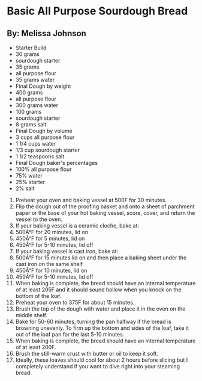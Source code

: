 # Basic All Purpose Sourdough Bread
## By: Melissa Johnson

* Starter Build
* 30 grams
* sourdough starter
* 35 grams
* all purpose flour
* 35 grams water
* Final Dough by weight
* 400 grams
* all purpose flour
* 300 grams water
* 100 grams
* sourdough starter
* 8 grams salt
* Final Dough by volume
* 3 cups all purpose flour
* 1 1/4 cups water
* 1/3 cup sourdough starter
* 1 1/2 teaspoons salt
* Final Dough baker's percentages
* 100% all purpose flour
* 75% water
* 25% starter
* 2% salt

1. Preheat your oven and baking vessel at 500F for 30 minutes.
2. Flip the dough out of the proofing basket and onto a sheet of parchment paper or the base of your hot baking vessel, score, cover, and return the vessel to the oven.
3. If your baking vessel is a ceramic cloche, bake at:
4. 500Â°F for 20 minutes, lid on
5. 450Â°F for 5 minutes, lid on
6. 450Â°F for 5-10 minutes, lid off
7. If your baking vessel is cast iron, bake at:
8. 500Â°F for 15 minutes lid on and then place a baking sheet under the cast iron on the same shelf
9. 450Â°F for 10 minutes, lid on
10. 450Â°F for 5-10 minutes, lid off
11. When baking is complete, the bread should have an internal temperature of at least 205F and it should sound hollow when you knock on the bottom of the loaf.
12. Preheat your oven to 375F for about 15 minutes.
13. Brush the top of the dough with water and place it in the oven on the middle shelf.
14. Bake for 50-60 minutes, turning the pan halfway if the bread is browning unevenly. To firm up the bottom and sides of the loaf, take it out of the loaf pan for the last 5-10 minutes.
15. When baking is complete, the bread should have an internal temperature of at least 200F.
16. Brush the still-warm crust with butter or oil to keep it soft.
17. Ideally, these loaves should cool for about 2 hours before slicing but I completely understand if you want to dive right into your steaming bread.
